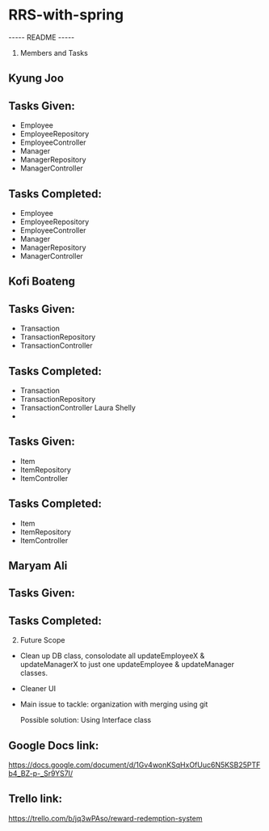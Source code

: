 # RRS-with-spring
----- README -----

1. Members and Tasks


Kyung Joo
- 
Tasks Given: 
- 
- Employee
- EmployeeRepository
- EmployeeController
- Manager
- ManagerRepository
- ManagerController

Tasks Completed:
- 
- Employee
- EmployeeRepository
- EmployeeController
- Manager
- ManagerRepository
- ManagerController

Kofi Boateng
- 
Tasks Given: 
- 
- Transaction
- TransactionRepository
- TransactionController

Tasks Completed: 
- 
- Transaction
- TransactionRepository
- TransactionController
Laura Shelly
- 
Tasks Given:
- 
- Item
- ItemRepository
- ItemController

Tasks Completed:
- 
- Item
- ItemRepository
- ItemController

Maryam Ali
- 
Tasks Given:
- 


Tasks Completed:
- 


2. Future Scope

- Clean up DB class, consolodate all updateEmployeeX & updateManagerX to just one updateEmployee & updateManager classes.

- Cleaner UI

- Main issue to tackle: organization with merging using git

  Possible solution: Using Interface class


Google Docs link:
- 
https://docs.google.com/document/d/1Gv4wonKSqHxOfUuc6N5KSB25PTFb4_BZ-p-_Sr9YS7I/

Trello link: 
-
https://trello.com/b/jq3wPAso/reward-redemption-system


